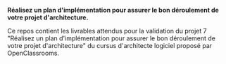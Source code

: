 __**Réalisez un plan d'implémentation pour assurer le bon déroulement de votre projet d'architecture.**__

Ce repos contient les livrables attendus pour la validation du projet 7 "Réalisez un plan d'implémentation pour assurer le bon déroulement de votre projet d'architecture" du cursus d'architecte logiciel proposé par OpenClassrooms.
